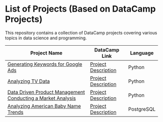 <h1>List of Projects (Based on DataCamp Projects)</h1>

<p>This repository contains a collection of DataCamp projects covering various topics in data science and programming.</p>

<table align="center">
  <thead>
    <tr>
      <th>Project Name</th>
      <th>DataCamp Link</th>
      <th>Language</th>
    </tr>
  </thead>
  <tbody>
    <tr>
      <td><a href="https://github.com/Kasiek123/DataCamp_projects/blob/main/Generating%20Keywords%20for%20Google%20Ads.ipynb">Generating Keywords for Google Ads
</a></td>
      <td><a href="https://www.datacamp.com/projects/400">Project Description</a></td>
      <td>Python</td>
    </tr>
    <tr>
      <td><a href="https://github.com/Kasiek123/DataCamp_projects/blob/main/Analyzing%20TV%20Data/Analyzing_TV_Data.ipynb">Analyzing TV Data
</a></td>
      <td><a href="https://www.datacamp.com/projects/684">Project Description</a></td>
      <td>Python</td>
    </tr>
    <tr>
      <td><a href="https://github.com/Kasiek123/DataCamp_projects/blob/main/Data%20Driven%20Product%20Management%20Conducting%20a%20Market%20Analysis/data_driven_product_management.ipynb">Data Driven Product Management Conducting a Market Analysis
</a></td>
      <td><a href="https://www.datacamp.com/projects/1684">Project Description</a></td>
      <td>Python</td>
    </tr>
        <tr>
      <td><a href="https://github.com/Kasiek123/DataCamp_projects/blob/main/Analyzing%20American%20Baby%20Name%20Trends/notebook.ipynb">Analyzing American Baby Name Trends
</a></td>
      <td><a href="https://www.datacamp.com/projects/1441">Project Description</a></td>
      <td>PostgreSQL</td>
    </tr>
  </tbody>
</table>
